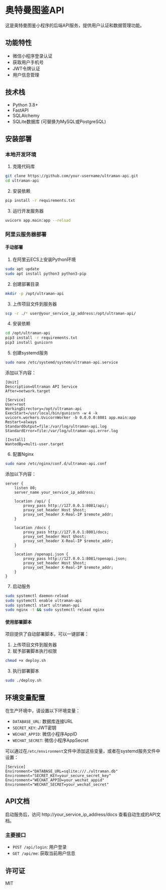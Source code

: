 # 奥特曼图鉴API

这是奥特曼图鉴小程序的后端API服务，提供用户认证和数据管理功能。

## 功能特性

- 微信小程序登录认证
- 获取用户手机号
- JWT令牌认证
- 用户信息管理

## 技术栈

- Python 3.8+
- FastAPI
- SQLAlchemy
- SQLite数据库 (可替换为MySQL或PostgreSQL)

## 安装部署

### 本地开发环境

1. 克隆代码库
```bash
git clone https://github.com/your-username/ultraman-api.git
cd ultraman-api
```

2. 安装依赖
```bash
pip install -r requirements.txt
```

3. 运行开发服务器
```bash
uvicorn app.main:app --reload
```

### 阿里云服务器部署

#### 手动部署

1. 在阿里云ECS上安装Python环境
```bash
sudo apt update
sudo apt install python3 python3-pip
```

2. 创建部署目录
```bash
mkdir -p /opt/ultraman-api
```

3. 上传项目文件到服务器
```bash
scp -r ./* user@your_service_ip_address:/opt/ultraman-api/
```

4. 安装依赖
```bash
cd /opt/ultraman-api
pip3 install -r requirements.txt
pip3 install gunicorn
```

5. 创建systemd服务
```bash
sudo nano /etc/systemd/system/ultraman-api.service
```

添加以下内容：
```
[Unit]
Description=Ultraman API Service
After=network.target

[Service]
User=root
WorkingDirectory=/opt/ultraman-api
ExecStart=/usr/local/bin/gunicorn -w 4 -k uvicorn.workers.UvicornWorker -b 0.0.0.0:8081 app.main:app
Restart=always
StandardOutput=file:/var/log/ultraman-api.log
StandardError=file:/var/log/ultraman-api.error.log

[Install]
WantedBy=multi-user.target
```

6. 配置Nginx
```bash
sudo nano /etc/nginx/conf.d/ultraman-api.conf
```

添加以下内容：
```nginx
server {
    listen 80;
    server_name your_service_ip_address;

    location /api/ {
        proxy_pass http://127.0.0.1:8081/api/;
        proxy_set_header Host $host;
        proxy_set_header X-Real-IP $remote_addr;
    }

    location /docs {
        proxy_pass http://127.0.0.1:8081/docs;
        proxy_set_header Host $host;
        proxy_set_header X-Real-IP $remote_addr;
    }

    location /openapi.json {
        proxy_pass http://127.0.0.1:8081/openapi.json;
        proxy_set_header Host $host;
        proxy_set_header X-Real-IP $remote_addr;
    }
}
```

7. 启动服务
```bash
sudo systemctl daemon-reload
sudo systemctl enable ultraman-api
sudo systemctl start ultraman-api
sudo nginx -t && sudo systemctl reload nginx
```

#### 使用部署脚本

项目提供了自动部署脚本，可以一键部署：

1. 上传项目文件到服务器
2. 赋予部署脚本执行权限
```bash
chmod +x deploy.sh
```

3. 执行部署脚本
```bash
sudo ./deploy.sh
```

## 环境变量配置

在生产环境中，请设置以下环境变量：

- `DATABASE_URL`: 数据库连接URL
- `SECRET_KEY`: JWT密钥
- `WECHAT_APPID`: 微信小程序AppID
- `WECHAT_SECRET`: 微信小程序AppSecret

可以通过在`/etc/environment`文件中添加这些变量，或者在systemd服务文件中设置：

```
[Service]
Environment="DATABASE_URL=sqlite:///./ultraman.db"
Environment="SECRET_KEY=your_secure_secret_key"
Environment="WECHAT_APPID=your_wechat_appid"
Environment="WECHAT_SECRET=your_wechat_secret"
```

## API文档

启动服务后，访问 http://your_service_ip_address/docs 查看自动生成的API文档。

### 主要接口

- `POST /api/login`: 用户登录
- `GET /api/me`: 获取当前用户信息

## 许可证

MIT 